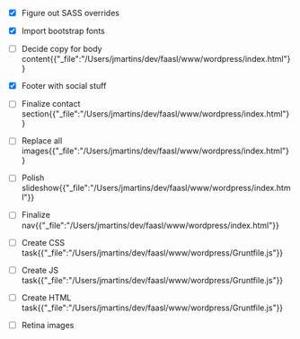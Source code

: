 - [x] Figure out SASS overrides
- [x] Import bootstrap fonts
- [ ] Decide copy for body content{{"_file":"/Users/jmartins/dev/faasl/www/wordpress/index.html"}}
- [x] Footer with social stuff
- [ ] Finalize contact section{{"_file":"/Users/jmartins/dev/faasl/www/wordpress/index.html"}}
- [ ] Replace all images{{"_file":"/Users/jmartins/dev/faasl/www/wordpress/index.html"}}
- [ ] Polish slideshow{{"_file":"/Users/jmartins/dev/faasl/www/wordpress/index.html"}}
- [ ] Finalize nav{{"_file":"/Users/jmartins/dev/faasl/www/wordpress/index.html"}}
- [ ] Create CSS task{{"_file":"/Users/jmartins/dev/faasl/www/wordpress/Gruntfile.js"}}
- [ ] Create JS task{{"_file":"/Users/jmartins/dev/faasl/www/wordpress/Gruntfile.js"}}
- [ ] Create HTML task{{"_file":"/Users/jmartins/dev/faasl/www/wordpress/Gruntfile.js"}}
- [ ] Retina images

